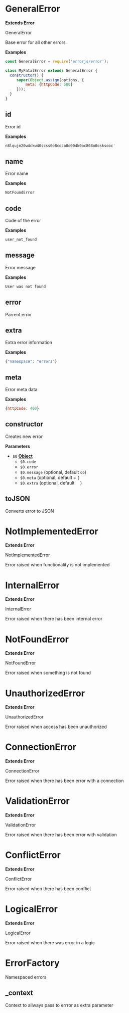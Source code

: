 <!-- Generated by documentation.js. Update this documentation by updating the source code. -->

# GeneralError

**Extends Error**

GeneralError

Base error for all other errors

**Examples**

```javascript
const GeneralError = require('errorjs/error');

class MyFatalError extends GeneralError {
  constructor() {
     super(Object.assign(options, {
         meta: {httpCode: 500}
     }));
  }
}
```

## id

Error id

**Examples**

```javascript
n8lqujm20w4ckw40scss0o8coco0o004k0oc808o0osksooc'
```

## name

Error name

**Examples**

```javascript
NotFoundError
```

## code

Code of the error

**Examples**

```javascript
user_not_found
```

## message

Error message

**Examples**

```javascript
User was not found
```

## error

Parrent error

## extra

Extra error information

**Examples**

```javascript
{"namespace": "errors"}
```

## meta

Error meta data

**Examples**

```javascript
{httpCode: 400}
```

## constructor

Creates new error

**Parameters**

-   `$0` **[Object](https://developer.mozilla.org/en-US/docs/Web/JavaScript/Reference/Global_Objects/Object)** 
    -   `$0.code`  
    -   `$0.error`  
    -   `$0.message`   (optional, default `co`)
    -   `$0.meta`   (optional, default `= `)
    -   `$0.extra`   (optional, default `  `)

## toJSON

Converts error to JSON

# NotImplementedError

**Extends Error**

NotImplementedError

Error raised when functionality is not implemented

# InternalError

**Extends Error**

InternalError

Error raised when there has been internal error

# NotFoundError

**Extends Error**

NotFoundError

Error raised when something is not found

# UnauthorizedError

**Extends Error**

UnauthorizedError

Error raised when access has been unauthorized

# ConnectionError

**Extends Error**

ConnectionError

Error raised when there has been error with a connection

# ValidationError

**Extends Error**

ValidationError

Error raised when there has been error with validation

# ConflictError

**Extends Error**

ConflictError

Error raised when there has been conflict

# LogicalError

**Extends Error**

LogicalError

Error raised when there was error in a logic

# ErrorFactory

Namespaced errors

## \_context

Context to allways pass to errror as extra parameter
